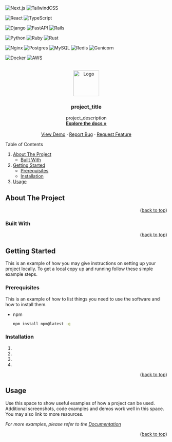 <div id="top"></div>

<!-- フロントエンドフレームワーク -->
![Next.js][Next.js]
![TailwindCSS][TailwindCSS]
<!-- フロントエンド言語 -->
![React][React]
![TypeScript][TypeScript]
<!-- バックエンドフレームワーク -->
![Django][Django]
![FastAPI][FastAPI]
![Rails][Rails]
<!-- バックエンド言語 -->
![Python][Python]
![Ruby][Ruby]
![Rust][Rust]
<!-- ミドルウェア -->
![Nginx][Nginx]
![Postgres][Postgres]
![MySQL][MySQL]
![Redis][Redis]
![Gunicorn][Gunicorn]
<!-- インフラ -->
![Docker][Docker]
![AWS][AWS]


<!-- MARKDOWN LINKS & IMAGES -->
<!-- https://www.markdownguide.org/basic-syntax/#reference-style-links -->
<!-- フロントエンドフレームワーク -->
[Next.js]: https://img.shields.io/badge/-Next.js-000000.svg?logo=next.js&style=for-the-badge
[TailwindCSS]: https://img.shields.io/badge/-TailwindCSS-000000.svg?logo=tailwindcss&style=for-the-badge
<!-- フロントエンド言語 -->
[React]: https://img.shields.io/badge/-React-20232A?style=for-the-badge&logo=react&logoColor=61DAFB
[TypeScript]: https://img.shields.io/badge/-TypeScript-000000.svg?style=for-the-badge&logo=typescript&logoColor=61DAFB
<!-- バックエンドフレームワーク -->
[Django]: https://img.shields.io/badge/-Django-092E20.svg?logo=django&style=for-the-badge
[FastAPI]: https://img.shields.io/badge/-fastapi-009688.svg?logo=FastAPI&style=for-the-badge
[Rails]: https://img.shields.io/badge/-Rails-CC0000.svg?style=for-the-badge&logo=rails&logoColor=61DAFB
<!-- バックエンド言語 -->
[Python]: https://img.shields.io/badge/-Python-F2C63C.svg?logo=python&style=for-the-badge
[Ruby]: https://img.shields.io/badge/-Ruby-CC342D.svg?logo=ruby&style=for-the-badge
[Rust]: https://img.shields.io/badge/-Rust-000000.svg?logo=rust&style=for-the-badge
<!-- ミドルウェア -->
[Nginx]: https://img.shields.io/badge/-Nginx-269539.svg?logo=nginx&style=for-the-badge
[Postgres]: https://img.shields.io/badge/-Postgresql-336791.svg?logo=postgresql&style=for-the-badge
[MySQL]: https://img.shields.io/badge/-MySQL-4479A1.svg?logo=mysql&style=for-the-badge
[Redis]: https://img.shields.io/badge/-Redis-DC382D.svg?logo=redis&style=for-the-badge
[Gunicorn]: https://img.shields.io/badge/-Gunicorn-499848.svg?logo=gunicorn&style=for-the-badge
<!-- インフラ -->
[Docker]: https://img.shields.io/badge/-Docker-1488C6.svg?logo=docker&style=for-the-badge
[AWS]: https://img.shields.io/badge/-Amazon%20aws-232F3E.svg?logo=amazon-aws&style=for-the-badge


<!-- PROJECT LOGO -->
<br />
<div align="center">
  <a href="https://github.com/github_username/repo_name">
    <img src="images/logo.png" alt="Logo" width="80" height="80">
  </a>

<h3 align="center">project_title</h3>

  <p align="center">
    project_description
    <br />
    <a href="https://github.com/github_username/repo_name"><strong>Explore the docs »</strong></a>
    <br />
    <br />
    <a href="https://github.com/github_username/repo_name">View Demo</a>
    ·
    <a href="https://github.com/github_username/repo_name/issues">Report Bug</a>
    ·
    <a href="https://github.com/github_username/repo_name/issues">Request Feature</a>
  </p>
</div>



<!-- TABLE OF CONTENTS -->
  <summary>Table of Contents</summary>
  <ol>
    <li>
      <a href="#about-the-project">About The Project</a>
      <ul>
        <li><a href="#built-with">Built With</a></li>
      </ul>
    </li>
    <li>
      <a href="#getting-started">Getting Started</a>
      <ul>
        <li><a href="#prerequisites">Prerequisites</a></li>
        <li><a href="#installation">Installation</a></li>
      </ul>
    </li>
    <li><a href="#usage">Usage</a></li>
  </ol>


<!-- ABOUT THE PROJECT -->
## About The Project


<p align="right">(<a href="#top">back to top</a>)</p>



### Built With



<p align="right">(<a href="#top">back to top</a>)</p>



<!-- GETTING STARTED -->
## Getting Started

This is an example of how you may give instructions on setting up your project locally.
To get a local copy up and running follow these simple example steps.

### Prerequisites

This is an example of how to list things you need to use the software and how to install them.
* npm
  ```sh
  npm install npm@latest -g
  ```

### Installation

1. 
2. 
3. 
4. 

<p align="right">(<a href="#top">back to top</a>)</p>

<!-- USAGE EXAMPLES -->
## Usage

Use this space to show useful examples of how a project can be used. Additional screenshots, code examples and demos work well in this space. You may also link to more resources.

_For more examples, please refer to the [Documentation](https://example.com)_

<p align="right">(<a href="#top">back to top</a>)</p>
